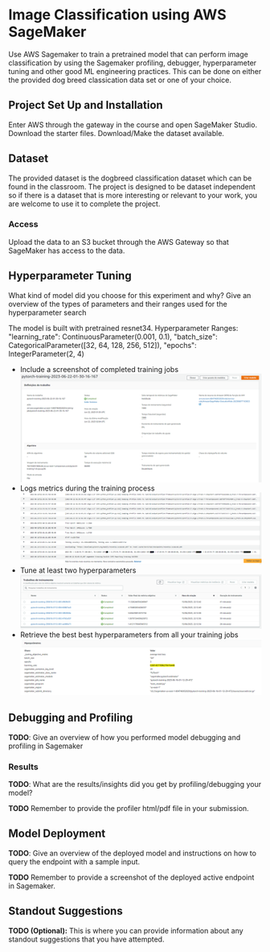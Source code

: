 # Image Classification using AWS SageMaker

Use AWS Sagemaker to train a pretrained model that can perform image classification by using the Sagemaker profiling, debugger, hyperparameter tuning and other good ML engineering practices. This can be done on either the provided dog breed classication data set or one of your choice.

## Project Set Up and Installation
Enter AWS through the gateway in the course and open SageMaker Studio. 
Download the starter files.
Download/Make the dataset available. 

## Dataset
The provided dataset is the dogbreed classification dataset which can be found in the classroom.
The project is designed to be dataset independent so if there is a dataset that is more interesting or relevant to your work, you are welcome to use it to complete the project.

### Access
Upload the data to an S3 bucket through the AWS Gateway so that SageMaker has access to the data. 

## Hyperparameter Tuning
What kind of model did you choose for this experiment and why? Give an overview of the types of parameters and their ranges used for the hyperparameter search

The model is built with pretrained resnet34.
Hyperparameter Ranges:
    "learning_rate": ContinuousParameter(0.001, 0.1),
    "batch_size": CategoricalParameter([32, 64, 128, 256, 512]),
    "epochs": IntegerParameter(2, 4)
    
- Include a screenshot of completed training jobs
![training_job](Screenshots/training_job.png)
- Logs metrics during the training process
![training_metrics](Screenshots/training_metrics.png)
- Tune at least two hyperparameters
![hpo_jobs](Screenshots/hpo_jobs.png)
- Retrieve the best best hyperparameters from all your training jobs
![hpo_best_model](Screenshots/hpo_best_model.png)

## Debugging and Profiling
**TODO**: Give an overview of how you performed model debugging and profiling in Sagemaker

### Results
**TODO**: What are the results/insights did you get by profiling/debugging your model?

**TODO** Remember to provide the profiler html/pdf file in your submission.


## Model Deployment
**TODO**: Give an overview of the deployed model and instructions on how to query the endpoint with a sample input.

**TODO** Remember to provide a screenshot of the deployed active endpoint in Sagemaker.

## Standout Suggestions
**TODO (Optional):** This is where you can provide information about any standout suggestions that you have attempted.
